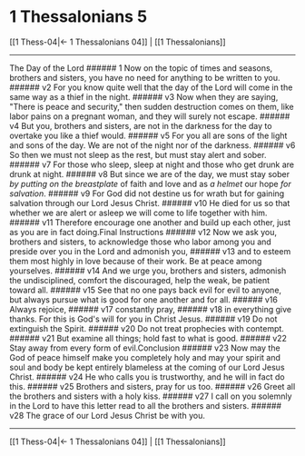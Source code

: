 # 1 Thessalonians 5

[[1 Thess-04|← 1 Thessalonians 04]] | [[1 Thessalonians]]
***

The Day of the Lord ###### 1 Now on the topic of times and seasons, brothers and sisters, you have no need for anything to be written to you. ###### v2 For you know quite well that the day of the Lord will come in the same way as a thief in the night. ###### v3 Now when they are saying, "There is peace and security," then sudden destruction comes on them, like labor pains on a pregnant woman, and they will surely not escape. ###### v4 But you, brothers and sisters, are not in the darkness for the day to overtake you like a thief would. ###### v5 For you all are sons of the light and sons of the day. We are not of the night nor of the darkness. ###### v6 So then we must not sleep as the rest, but must stay alert and sober. ###### v7 For those who sleep, sleep at night and those who get drunk are drunk at night. ###### v8 But since we are of the day, we must stay sober _by putting on the breastplate_ of faith and love and as _a helmet_ our hope _for salvation_. ###### v9 For God did not destine us for wrath but for gaining salvation through our Lord Jesus Christ. ###### v10 He died for us so that whether we are alert or asleep we will come to life together with him. ###### v11 Therefore encourage one another and build up each other, just as you are in fact doing.Final Instructions ###### v12 Now we ask you, brothers and sisters, to acknowledge those who labor among you and preside over you in the Lord and admonish you, ###### v13 and to esteem them most highly in love because of their work. Be at peace among yourselves. ###### v14 And we urge you, brothers and sisters, admonish the undisciplined, comfort the discouraged, help the weak, be patient toward all. ###### v15 See that no one pays back evil for evil to anyone, but always pursue what is good for one another and for all. ###### v16 Always rejoice, ###### v17 constantly pray, ###### v18 in everything give thanks. For this is God's will for you in Christ Jesus. ###### v19 Do not extinguish the Spirit. ###### v20 Do not treat prophecies with contempt. ###### v21 But examine all things; hold fast to what is good. ###### v22 Stay away from every form of evil.Conclusion ###### v23 Now may the God of peace himself make you completely holy and may your spirit and soul and body be kept entirely blameless at the coming of our Lord Jesus Christ. ###### v24 He who calls you is trustworthy, and he will in fact do this. ###### v25 Brothers and sisters, pray for us too. ###### v26 Greet all the brothers and sisters with a holy kiss. ###### v27 I call on you solemnly in the Lord to have this letter read to all the brothers and sisters. ###### v28 The grace of our Lord Jesus Christ be with you.

***
[[1 Thess-04|← 1 Thessalonians 04]] | [[1 Thessalonians]]

